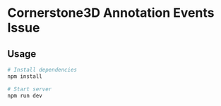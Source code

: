 # Cornerstone3D Annotation Events Issue

## Usage

```bash
# Install dependencies
npm install

# Start server
npm run dev
```
